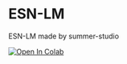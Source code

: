 # ESN-LM
ESN-LM made by summer-studio

[![Open In Colab](https://colab.research.google.com/assets/colab-badge.svg)](https://colab.research.google.com/gist/Summer110622/2c06bc9ccaf5c8b608bc613cbfba2507/summer-studio.ipynb)